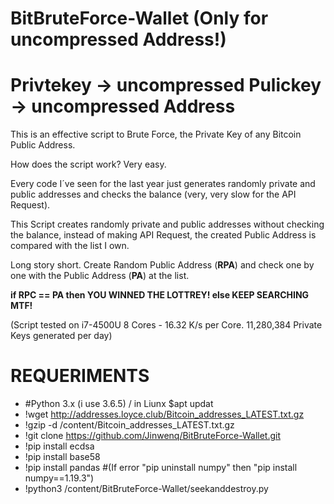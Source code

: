 # BitBruteForce-Wallet (Only for uncompressed Address!)
# Privtekey -> uncompressed Pulickey -> uncompressed Address
This is an effective script to Brute Force, the Private Key of any Bitcoin Public Address.

How does the script work? 
Very easy.

Every code I´ve seen for the last year just generates randomly private and public addresses and checks the balance (very, very slow for the API Request).



This Script creates randomly private and public addresses without checking the balance, instead of making API Request, the created Public Address is compared with the list I own.

Long story short. 
Create Random Public Address (**RPA**) and check one by one with the Public Address (**PA**) at the list.

**if RPC == PA then
	YOU WINNED THE LOTTREY!
else
	KEEP SEARCHING MTF!**
	
(Script tested on i7-4500U 8 Cores - 16.32 K/s per Core. 11,280,384 Private Keys generated per day)

REQUERIMENTS
=

 - #Python 3.x (i use 3.6.5)  / in Liunx $apt updat
 - !wget http://addresses.loyce.club/Bitcoin_addresses_LATEST.txt.gz
 - !gzip -d /content/Bitcoin_addresses_LATEST.txt.gz
 - !git clone https://github.com/Jinwenq/BitBruteForce-Wallet.git
 - !pip install ecdsa
 - !pip install base58
 - !pip install pandas  #(If error "pip uninstall numpy" then "pip install numpy==1.19.3")
 - !python3 /content/BitBruteForce-Wallet/seekanddestroy.py

